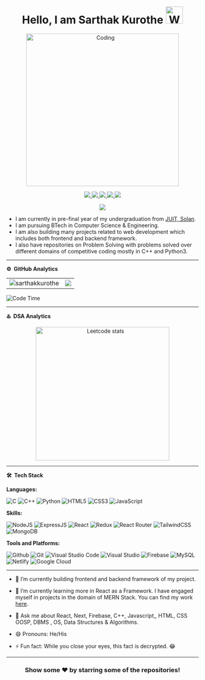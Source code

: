 <p align="center"> <h1 align="center"> Hello, I am Sarthak Kurothe <img src="https://raw.githubusercontent.com/nixin72/nixin72/master/wave.gif" 
         alt="Waving hand animated gif"
         height="45"
         width="45" /></h1> </p>
         
<p align="center"> <img alt="Coding" width="400" src="https://camo.githubusercontent.com/19db51af5f90f1b152bc0b9078f5fe97053955be5074f03f17019c70345bdcdb/68747470733a2f2f6d69726f2e6d656469756d2e636f6d2f6d61782f313336302f302a37513379765349765f7430696f4a2d5a2e676966"><?p>

<p align="center">
<a href="https://www.linkedin.com/in/sarthakkurothe/"><img src="https://img.shields.io/badge/LinkedIn-0077B5?style=for-the-badge&logo=linkedin&logoColor=white"/> </a>
<a href="https://leetcode.com/sarthak2489/"><img src="https://img.shields.io/badge/-LeetCode-FFA116?style=for-the-badge&logo=LeetCode&logoColor=black"/> </a>
<a href="https://twitter.com/SarthakKurothe"><img src="https://img.shields.io/badge/Twitter-1DA1F2?style=for-the-badge&logo=twitter&logoColor=white"/> </a>
<a href="https://www.instagram.com/sarthakkurothe"><img src="https://img.shields.io/badge/Instagram-E4405F?style=for-the-badge&logo=instagram&logoColor=white"/> </a>
<a href="mailto:reachsarthakkurothe@gmail.com"><img src="https://img.shields.io/badge/Gmail-D14836?style=for-the-badge&logo=gmail&logoColor=white"/> </a>
</p>

<p align="center"> <img src="https://komarev.com/ghpvc/?username=sarthakkurothe&label=Profile%20views&color=0e75b6&style=flat" /> </p>

* I am currently in pre-final year of my undergraduation from [JUIT, Solan](https://www.juit.ac.in/).
* I am pursuing BTech in Computer Science & Engineering.
* I am also building many projects related to web development which includes both frontend and backend framework.
* I also have repositories on Problem Solving with problems solved over different domains of competitive coding mostly in C++ and Python3.

***
**⚙️ &nbsp;GitHub Analytics**
<table style="width:100%">
  <tr>
    <td> <img src="https://github-readme-stats.vercel.app/api?username=sarthakkurothe&show_icons=true&locale=en" alt="sarthakkurothe" /></td>
    <td><img src="https://github-readme-stats.vercel.app/api/top-langs/?username=sarthakkurothe&theme=dark&hide_border=true&layout=compact"></td>
  </tr>
</table>

![Code Time](http://img.shields.io/badge/Code%20Time-264%20hrs%2019%20mins-blue)

***
**♨️ &nbsp;DSA Analytics**

<p align="center"> <img src="https://leetcard.jacoblin.cool/sarthak2489?theme=dark&font=Noto%20Sans&ext=contest" 
         alt="Leetcode stats" height="350"/></p>
         
***

**🛠 &nbsp;Tech Stack**

**Languages: &nbsp;**

  ![C](https://img.shields.io/badge/C-00599C?style=for-the-badge&logo=c&logoColor=white)
  ![C++](https://img.shields.io/badge/C%2B%2B-00599C?style=for-the-badge&logo=c%2B%2B&logoColor=white)
  ![Python](https://img.shields.io/badge/Python-3776AB?style=for-the-badge&logo=python&logoColor=white)
  ![HTML5](https://img.shields.io/badge/HTML5-E34F26?style=for-the-badge&logo=html5&logoColor=white)
  ![CSS3](https://img.shields.io/badge/CSS3-1572B6?style=for-the-badge&logo=css3&logoColor=white)
  ![JavaScript](https://img.shields.io/badge/JavaScript-323330?style=for-the-badge&logo=javascript&logoColor=F7DF1E)

**Skills: &nbsp;**

  ![NodeJS](https://img.shields.io/badge/Node.js-43853D?style=for-the-badge&logo=node.js&logoColor=white)
  ![ExpressJS](https://img.shields.io/badge/Express.js-404D59?style=for-the-badge)
  ![React](https://img.shields.io/badge/React-20232A?style=for-the-badge&logo=react&logoColor=61DAFB)
  ![Redux](https://img.shields.io/badge/Redux-593D88?style=for-the-badge&logo=redux&logoColor=white)
  ![React Router](https://img.shields.io/badge/React_Router-CA4245?style=for-the-badge&logo=react-router&logoColor=white)
  ![TailwindCSS](https://img.shields.io/badge/Tailwind_CSS-38B2AC?style=for-the-badge&logo=tailwind-css&logoColor=white)
  ![MongoDB](https://img.shields.io/badge/MongoDB-4EA94B?style=for-the-badge&logo=mongodb&logoColor=white)
  

  
**Tools and Platforms: &nbsp;**

  ![Github](https://img.shields.io/badge/GitHub-100000?style=for-the-badge&logo=github&logoColor=white)
  ![Git](https://img.shields.io/badge/GIT-E44C30?style=for-the-badge&logo=git&logoColor=white)
  ![Visual Studio Code](https://img.shields.io/badge/Visual_Studio_Code-0078D4?style=for-the-badge&logo=visual%20studio%20code&logoColor=white)
  ![Visual Studio](https://img.shields.io/badge/Visual_Studio-5C2D91?style=for-the-badge&logo=visual%20studio&logoColor=white)
  ![Firebase](https://img.shields.io/badge/Firebase-039BE5?style=for-the-badge&logo=Firebase&logoColor=white)
  ![MySQL](https://img.shields.io/badge/MySQL-00000F?style=for-the-badge&logo=mysql&logoColor=white)
  ![Netlify](https://img.shields.io/badge/Netlify-00C7B7?style=for-the-badge&logo=netlify&logoColor=white)
  ![Google Cloud](https://img.shields.io/badge/Google_Cloud-4285F4?style=for-the-badge&logo=google-cloud&logoColor=white)
***

-  🔭 I’m currently building frontend and backend framework of my project.

-  🌱 I’m currently learning more in React as a Framework. I have engaged myself in projects in the domain of MERN Stack. You can find my work [here](https://github.com/sarthakkurothe?tab=repositories).

-  💬 Ask me about React, Next, Firebase, C++, Javascript,, HTML, CSS OOSP, DBMS , OS, Data Structures & Algorithms.

-  😄 Pronouns: He/His

-  ⚡ Fun fact: While you close your eyes, this fact is decrypted. 😂

***

<div align="center">

### Show some ❤️ by starring some of the repositories!

</div>
